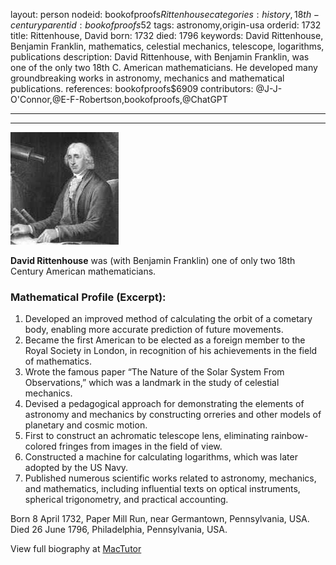 layout: person
nodeid: bookofproofs$Rittenhouse
categories: history,18th-century
parentid: bookofproofs$52
tags: astronomy,origin-usa
orderid: 1732
title: Rittenhouse, David
born: 1732
died: 1796
keywords: David Rittenhouse, Benjamin Franklin, mathematics, celestial mechanics, telescope, logarithms, publications
description: David Rittenhouse, with Benjamin Franklin, was one of the only two 18th C. American mathematicians. He developed many groundbreaking works in astronomy, mechanics and mathematical publications.
references: bookofproofs$6909
contributors: @J-J-O'Connor,@E-F-Robertson,bookofproofs,@ChatGPT

---



---

![Rittenhouse.jpg](https://github.com/bookofproofs/bookofproofs.github.io/blob/main/_sources/_assets/images/portraits/Rittenhouse.jpg?raw=true)

**David Rittenhouse** was (with Benjamin Franklin) one of only two 18th Century American mathematicians.

### Mathematical Profile (Excerpt):
1. Developed an improved method of calculating the orbit of a cometary body, enabling more accurate prediction of future movements.
2. Became the first American to be elected as a foreign member to the Royal Society in London, in recognition of his achievements in the field of mathematics.
3. Wrote the famous paper “The Nature of the Solar System From Observations,” which was a landmark in the study of celestial mechanics.
4. Devised a pedagogical approach for demonstrating the elements of astronomy and mechanics by constructing orreries and other models of planetary and cosmic motion.
5. First to construct an achromatic telescope lens, eliminating rainbow-colored fringes from images in the field of view.
6. Constructed a machine for calculating logarithms, which was later adopted by the US Navy.
7. Published numerous scientific works related to astronomy, mechanics, and mathematics, including influential texts on optical instruments, spherical trigonometry, and practical accounting.

Born 8 April 1732, Paper Mill Run, near Germantown, Pennsylvania, USA. Died 26 June 1796, Philadelphia, Pennsylvania, USA.

View full biography at [MacTutor](https://mathshistory.st-andrews.ac.uk/Biographies/Rittenhouse/)
